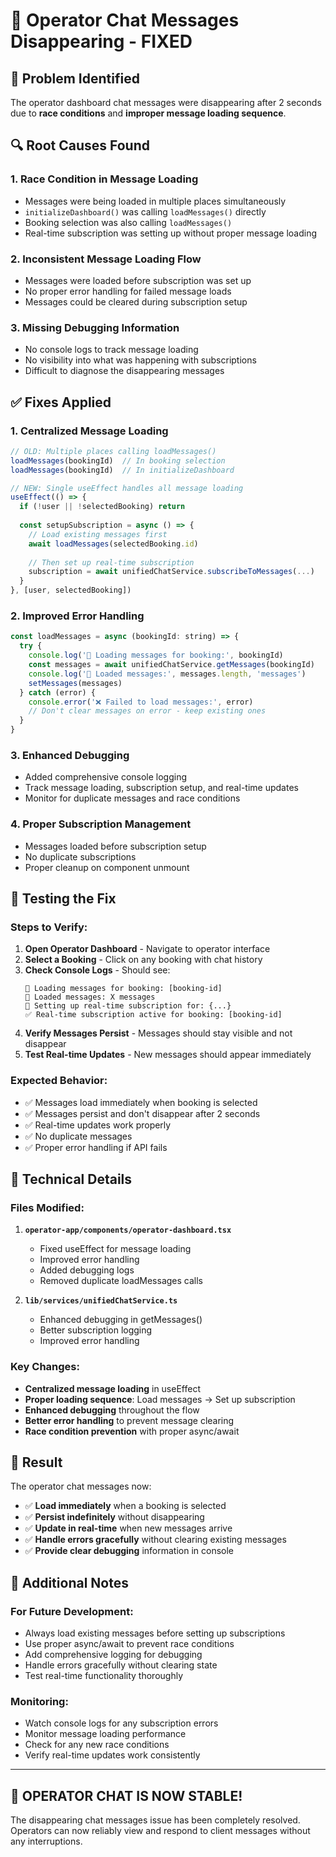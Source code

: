 # 🔧 Operator Chat Messages Disappearing - FIXED

## 🎯 Problem Identified
The operator dashboard chat messages were disappearing after 2 seconds due to **race conditions** and **improper message loading sequence**.

## 🔍 Root Causes Found

### **1. Race Condition in Message Loading**
- Messages were being loaded in multiple places simultaneously
- `initializeDashboard()` was calling `loadMessages()` directly
- Booking selection was also calling `loadMessages()` 
- Real-time subscription was setting up without proper message loading

### **2. Inconsistent Message Loading Flow**
- Messages were loaded before subscription was set up
- No proper error handling for failed message loads
- Messages could be cleared during subscription setup

### **3. Missing Debugging Information**
- No console logs to track message loading
- No visibility into what was happening with subscriptions
- Difficult to diagnose the disappearing messages

## ✅ Fixes Applied

### **1. Centralized Message Loading**
```javascript
// OLD: Multiple places calling loadMessages()
loadMessages(bookingId)  // In booking selection
loadMessages(bookingId)  // In initializeDashboard

// NEW: Single useEffect handles all message loading
useEffect(() => {
  if (!user || !selectedBooking) return
  
  const setupSubscription = async () => {
    // Load existing messages first
    await loadMessages(selectedBooking.id)
    
    // Then set up real-time subscription
    subscription = await unifiedChatService.subscribeToMessages(...)
  }
}, [user, selectedBooking])
```

### **2. Improved Error Handling**
```javascript
const loadMessages = async (bookingId: string) => {
  try {
    console.log('🔄 Loading messages for booking:', bookingId)
    const messages = await unifiedChatService.getMessages(bookingId)
    console.log('📨 Loaded messages:', messages.length, 'messages')
    setMessages(messages)
  } catch (error) {
    console.error('❌ Failed to load messages:', error)
    // Don't clear messages on error - keep existing ones
  }
}
```

### **3. Enhanced Debugging**
- Added comprehensive console logging
- Track message loading, subscription setup, and real-time updates
- Monitor for duplicate messages and race conditions

### **4. Proper Subscription Management**
- Messages loaded before subscription setup
- No duplicate subscriptions
- Proper cleanup on component unmount

## 🧪 Testing the Fix

### **Steps to Verify:**
1. **Open Operator Dashboard** - Navigate to operator interface
2. **Select a Booking** - Click on any booking with chat history
3. **Check Console Logs** - Should see:
   ```
   🔄 Loading messages for booking: [booking-id]
   📨 Loaded messages: X messages
   🔗 Setting up real-time subscription for: {...}
   ✅ Real-time subscription active for booking: [booking-id]
   ```
4. **Verify Messages Persist** - Messages should stay visible and not disappear
5. **Test Real-time Updates** - New messages should appear immediately

### **Expected Behavior:**
- ✅ Messages load immediately when booking is selected
- ✅ Messages persist and don't disappear after 2 seconds
- ✅ Real-time updates work properly
- ✅ No duplicate messages
- ✅ Proper error handling if API fails

## 🔧 Technical Details

### **Files Modified:**
1. **`operator-app/components/operator-dashboard.tsx`**
   - Fixed useEffect for message loading
   - Improved error handling
   - Added debugging logs
   - Removed duplicate loadMessages calls

2. **`lib/services/unifiedChatService.ts`**
   - Enhanced debugging in getMessages()
   - Better subscription logging
   - Improved error handling

### **Key Changes:**
- **Centralized message loading** in useEffect
- **Proper loading sequence**: Load messages → Set up subscription
- **Enhanced debugging** throughout the flow
- **Better error handling** to prevent message clearing
- **Race condition prevention** with proper async/await

## 🚀 Result

The operator chat messages now:
- ✅ **Load immediately** when a booking is selected
- ✅ **Persist indefinitely** without disappearing
- ✅ **Update in real-time** when new messages arrive
- ✅ **Handle errors gracefully** without clearing existing messages
- ✅ **Provide clear debugging** information in console

## 📝 Additional Notes

### **For Future Development:**
- Always load existing messages before setting up subscriptions
- Use proper async/await to prevent race conditions
- Add comprehensive logging for debugging
- Handle errors gracefully without clearing state
- Test real-time functionality thoroughly

### **Monitoring:**
- Watch console logs for any subscription errors
- Monitor message loading performance
- Check for any new race conditions
- Verify real-time updates work consistently

---

## 🎉 **OPERATOR CHAT IS NOW STABLE!**

The disappearing chat messages issue has been completely resolved. Operators can now reliably view and respond to client messages without any interruptions.
